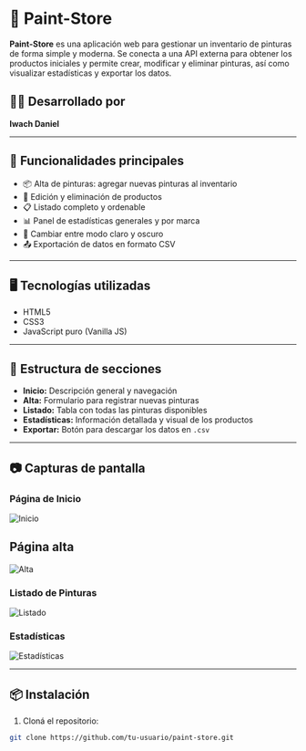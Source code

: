 # 🎨 Paint-Store

**Paint-Store** es una aplicación web para gestionar un inventario de pinturas de forma simple y moderna. Se conecta a una API externa para obtener los productos iniciales y permite crear, modificar y eliminar pinturas, así como visualizar estadísticas y exportar los datos.

## 🧑‍💻 Desarrollado por

**Iwach Daniel**

---

## 🚀 Funcionalidades principales

- 📦 Alta de pinturas: agregar nuevas pinturas al inventario
- 📝 Edición y eliminación de productos
- 📋 Listado completo y ordenable
- 📊 Panel de estadísticas generales y por marca
- 🌙 Cambiar entre modo claro y oscuro
- 📤 Exportación de datos en formato CSV

---

## 🖥️ Tecnologías utilizadas

- HTML5
- CSS3
- JavaScript puro (Vanilla JS)

---

## 📂 Estructura de secciones

- **Inicio:** Descripción general y navegación
- **Alta:** Formulario para registrar nuevas pinturas
- **Listado:** Tabla con todas las pinturas disponibles
- **Estadísticas:** Información detallada y visual de los productos
- **Exportar:** Botón para descargar los datos en `.csv`

---

## 📷 Capturas de pantalla

### Página de Inicio
![Inicio](/img/sección-inicio.png)

## Página alta
![Alta](/img/sección-alta.png)

### Listado de Pinturas
![Listado](/img/sección-listado.png)

### Estadísticas
![Estadísticas](/img/sección-estadisticas.png)

---


## 📦 Instalación

1. Cloná el repositorio:

```bash
git clone https://github.com/tu-usuario/paint-store.git
